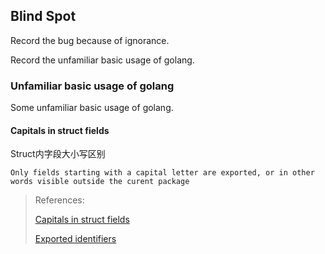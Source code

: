## Blind Spot

Record the bug because of ignorance.

Record the unfamiliar basic usage of golang.

### Unfamiliar basic usage of golang

Some unfamiliar basic usage of golang.

#### Capitals in struct fields

Struct内字段大小写区别

`Only fields starting with a capital letter are exported, or in other words visible outside the curent package`

> References:
>
> [Capitals in struct fields](https://stackoverflow.com/questions/24837432/capitals-in-struct-fields)
>
> [Exported identifiers](https://go.dev/ref/spec#Exported_identifiers)



